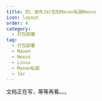 ```yaml
---
title: 四、发布Jar包到Maven私服Nexus
icon: layout
order: 4
category:
  - 打包部署
tag:
  - 打包部署
  - Maven
  - Nexus
  - Linux
  - Maven私服
  - Jar
---
```


文档正在写，等等再看。。。
